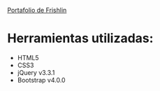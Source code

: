 [Portafolio de Frishlin](https://frishlin.github.io/portafolio-2)

# Herramientas utilizadas:
- HTML5
- CSS3
- jQuery v3.3.1
- Bootstrap v4.0.0
